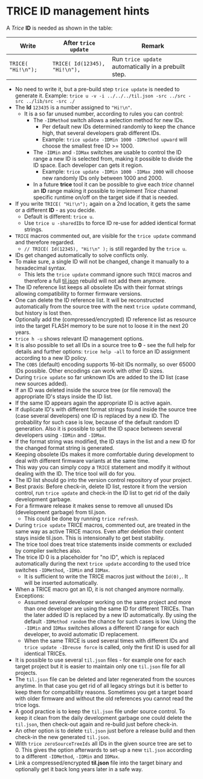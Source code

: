# TRICE ID management hints

A *Trice* **ID** is needed as shown in the table:

| Write              | After `trice update`          | Remark                                               |
|--------------------|-------------------------------|------------------------------------------------------|
| `TRICE( "Hi!\n");` | `TRICE( Id(12345), "Hi!\n"),` | Run `trice update` automatically in a prebuilt step. |

* No need to write it, but a pre-build step `trice update` is needed to generate it. Example: `trice u -v -i ../../../til.json -src ../src -src ../lib/src -src ./`
* The **Id** `123435` is a number assigned to `"Hi!\n"`.
  * It is a so far unused number, according to rules you can control:
    * The `-IDMethod` switch allows a selection method for new IDs.
      * Per default new IDs determined randomly to keep the chance high, that several developers grab different IDs.
      * Example: `trice update -IDMin 1000 -IDMethod upward` will choose the smallest free ID >= 1000.
    * The `-IDMin` and `-IDMax` switches are usable to control the ID range a new ID is selected from, making it possible to divide the ID space. Each developer can gets it region.
      * Example: `trice update -IDMin 1000 -IDMax 2000` will choose new randomly IDs only between 1000 and 2000.
    * In a future **trice** tool it can be possible to give each *trice* channel an **ID** range making it possible to implement *Trice* channel specific runtime on/off on the target side if that is needed.
* If you write `TRICE( "Hi!\n");` again on a 2nd location, it gets the same or a different **ID** - as you decide. 
  * Default is different: `trice u`.
  * Use  `trice u -sharedIDs` to force ID re-use for added identical format strings.
* `TRICE` macros commented out, are visible for the `trice update` command and therefore regarded.
  * `// TRICE( Id(12345), "Hi!\n" );` is still regarded by the `trice u`.
* IDs get changed automatically to solve conflicts only.
* To make sure, a single ID will not be changed, change it manually to a hexadecimal syntax.
  * This lets the `trice update` command ignore such `TRICE` macros and therefore a full [til.json](../til.json) rebuild will not add them anymore.
* The ID reference list keeps all obsolete IDs with their format strings allowing compatibility to former firmware versions.
* One can delete the ID reference list. It will be reconstructed automatically from the source tree with the next `trice update` command, but history is lost then.
* Optionally add the (compressed/encrypted) ID reference list as resource into the target FLASH memory to be sure not to loose it in the next 20 years.
* `trice h -u` shows relevant ID management options.
* It is also possible to set all IDs in a source tree to **0** - see the full help for details and further options: `trice help -all` to force an ID assignment according to a new ID policy.
* The `COBS` (default) encoding supports 16-bit IDs normally, so over 65000 IDs possible. Other encodings can work with other ID sizes.
* During `trice update` so far unknown IDs are added to the ID list (case new sources added).
* If an ID was deleted inside the source tree (or file removal) the appropriate ID's stays inside the ID list.
* If the same ID appears again the appropriate ID is active again.
* If duplicate ID's with different format strings found inside the source tree (case several developers) one ID is replaced by a new ID. The probability for such case is low, because of the default random ID generation. Also it is possible to split the ID space between several developers using `-IDMin` and `-IDMax`.
* If the format string was modified, the ID stays in the list and a new ID for the changed format string is generated.
* Keeping obsolete IDs makes it more comfortable during development to deal with different firmware variants at the same time.
* This way you can simply copy a `TRICE` statement and modify it without dealing with the ID. The trice tool will do for you.
* The ID list should go into the version control repository of your project.
* Best praxis: Before check-in, delete ID list, restore it from the version control, run `trice update` and check-in the ID list to get rid of the daily development garbage.
* For a firmware release it makes sense to remove all unused IDs (development garbage) from til.json.
  * This could be done by running `trice refresh`.
* During `trice update` TRICE macros, commented out, are treated in the same way as active TRICE macros. Even after deletion their content stays inside til.json. This is intensionally to get best stability.
* The trice tool does treat trice statements inside comments or excluded by compiler switches also.
* The trice ID 0 is a placeholder for "no ID", which is replaced automatically during the next `trice update` according to the used trice switches `-IDMethod`, `-IDMin` and `IDMax`.
  * It is sufficient to write the TRICE macros just without the `Id(0),`. It will be inserted automatically.
* When a TRICE macro got an ID, it is not changed anymore normally. Exceptions:
  * Assumed several developer working on the same project and more than one developer are using the same ID for different TRICEs. Than the later added ID is replaced by a new ID automatically. By using the default `-IDMethod random` the chance for such cases is low. Using the `-IDMin` and `IDMax` switches allows a different ID range for each developer, to avoid automatic ID replacement.
  * When the same TRICE is used several times with different IDs and `trice update -IDreuse force` is called, only the first ID is used for all identical TRICEs.
* It is possible to use several `til.json` files - for example one for each target project but it is easier to maintain only one `til.json` file for all projects.
* The `til.json` file can be deleted and later regenerated from the sources anytime. In that case you get rid of all legacy strings but it is better to keep them for compatibility reasons. Sometimes you get a target board with older firmware and without the old references you cannot read the trice logs.
* A good practice is to keep the `til.json` file under source control. To keep it clean from the daily development garbage one could delete the `til.json`, then check-out again and re-build just before check-in.
* An other option is to delete `til.json` just before a release build and then check-in the new generated `til.json`.
* With `trice zeroSourceTreeIds` all IDs in the given source tree are set to 0. This gives the option afterwards to set-up a new `til.json` according to a different `-IDMethod`, `-IDMin` and `IDMax`.
* Link a compressed/encrypted **til.json** file into the target binary and optionally get it back long years later in a safe way.
